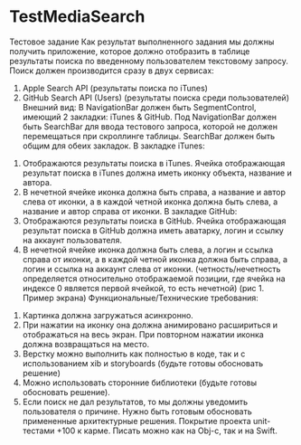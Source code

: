 # TestMediaSearch

Тестовое задание 
Как результат выполненного задания мы должны получить приложение, которое должно отобразить в таблице результаты поиска по введенному пользователем текстовому запросу. Поиск должен производится сразу в двух сервисах:
1) Apple Search API (результаты поиска по iTunes)
2) GitHub Search API (Users) (результаты поиска среди пользователей)
Внешний вид:
В NavigationBar должен быть SegmentControl, имеющий 2 закладки: iTunes & GitHub.
Под NavigationBar должен быть SearchBar для ввода тестового запроса, которой не должен перемещаться при скроллинге таблицы. SearchBar должен быть общим для обеих закладок.
В закладке iTunes:
1. Отображаются результаты поиска в iTunes. Ячейка отображающая результат поиска в iTunes должна иметь иконку объекта, название и автора.
2. В нечетной ячейке иконка должна быть справа, а название и автор слева от иконки, а в каждой четной иконка должна быть слева, а название и автор справа от иконки.
В закладке GitHub:
1. Отображаются результаты поиска в GitHub. Ячейка отображающая результат поиска в GitHub должна иметь аватарку, логин и ссылку на аккаунт пользователя.
2. В нечетной ячейке иконка должна быть слева, а логин и ссылка справа от иконки, а в каждой четной иконка должна быть справа, а логин и ссылка на аккаунт слева от иконки.
(четность/нечетность определяется относительно отображаемой позиции, где ячейка на индексе 0 является первой ячейкой, то есть нечетной)
 (рис 1. Пример экрана) Функциональные/Технические требования:
1) Картинка должна загружаться асинхронно.
2) При нажатии на иконку она должна анимировано расшириться и отображаться на весь экран. При повторном нажатии иконка должна возвращаться на место.
3) Верстку можно выполнить как полностью в коде, так и с использованием xib и storyboards (будьте готовы обосновать решение)
4) Можно использовать сторонние библиотеки (будьте готовы обосновать решение).
5) Если поиск не дал результатов, то мы должны уведомить пользователя о причине.
Нужно быть готовым обосновать примененные архитектурные решения.
Покрытие проекта unit-тестами +100 к карме. Писать можно как на Obj-c, так и на Swift.
